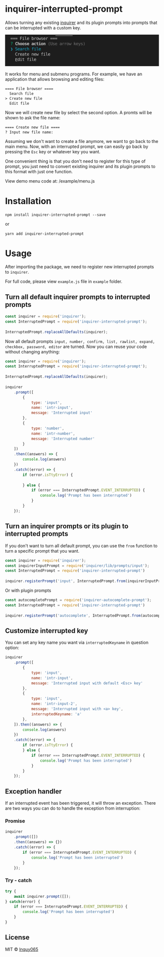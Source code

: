 # inquirer-interrupted-prompt

Allows turning any existing [inquirer](https://github.com/SBoudrias/Inquirer.js) and its plugin prompts into prompts that can be interrupted with a custom key.

![Menu demo](https://raw.githubusercontent.com/lnquy065/inquirer-interrupted-prompt/master/example/demo-menu.gif)

It works for menu and submenu programs. For example, we have an application that allows browsing and editing files:

```
==== File browser ====
  Search file
> Create new file
  Edit file
```
Now we will create new file by select the second option. A promts will be shown to ask the file name:

```
==== Create new file ====
? Input new file name:
```

Assuming we don't want to create a file anymore, we want to go back to the main menu. Now, with an interrupted prompt, we can easily go back by pressing the `Esc` key or whatever key you want.

One convenient thing is that you don't need to register for this type of prompt, you just need to convert existing inquirer and its plugin prompts to this format with just one function.

View demo menu code at: /example/menu.js


# Installation

`npm install inquirer-interrupted-prompt --save`

or

`yarn add inquirer-interrupted-prompt`

# Usage

After importing the package, we need to register new interrupted prompts to `inquirer`.

For full code, please view `example.js` file in `example` folder.

## Turn all default inquirer prompts to interrupted prompts

```javascript
const inquirer = require('inquirer');
const InterruptedPrompt = require('inquirer-interrupted-prompt');

InterruptedPrompt.replaceAllDefaults(inquirer);
```

Now all default prompts `input, number, confirm, list, rawlist, expand, checkbox, password, editor` are turned. Now you can reuse your code without changing anything:

```javascript
const inquirer = require('inquirer');
const InterruptedPrompt = require('inquirer-interrupted-prompt');

InterruptedPrompt.replaceAllDefaults(inquirer);

inquirer
    .prompt([
        {
            type: 'input',
            name: 'intr-input',
            message: 'Interrupted input'
        },
        {
            type: 'number',
            name: 'intr-number',
            message: 'Interrupted number'
        }
    ])
    .then((answers) => {
        console.log(answers)
    })
    .catch((error) => {
        if (error.isTtyError) {
           
        } else {
            if (error === InterruptedPrompt.EVENT_INTERRUPTED) {
                console.log('Prompt has been interrupted')
            }
        }
    });
```

## Turn an inquirer prompts or its plugin to interrupted prompts

If you don't want to turn all default prompt, you can use the `from` function to turn a specific prompt that you want.

```javascript
const inquirer = require('inquirer');
const inquirerInputPrompt = require('inquirer/lib/prompts/input');
const InterruptedPrompt = require('inquirer-interrupted-prompt')

inquirer.registerPrompt('input', InterruptedPrompt.from(inquirerInputPrompt));
```

Or with plugin prompts

```javascript
const autocompletePrompt = require('inquirer-autocomplete-prompt');
const InterruptedPrompt = require('inquirer-interrupted-prompt')

inquirer.registerPrompt('autocomplete', InterruptedPrompt.from(autocompletePrompt));
```

## Customize interrupted key

You can set any key name you want via `interruptedKeyname` in question option:

```javascript
inquirer
    .prompt([
        {
            type: 'input',
            name: 'intr-input',
            message: 'Interrupted input with default <Esc> key'
        },
        {
            type: 'input',
            name: 'intr-input-2',
            message: 'Interrupted input with <a> key',
            interruptedKeyname: 'a'
        },
    ]).then((answers) => {
        console.log(answers)
    })
    .catch((error) => {
        if (error.isTtyError) {
        } else {
            if (error === InterruptedPrompt.EVENT_INTERRUPTED) {
                console.log('Prompt has been interrupted')
            }
        }
    });
```
## Exception handler

If an interrupted event has been triggered, it will throw an exception. There are two ways you can do to handle the exception from interruption:

### Promise

```javascript
inquirer
    .prompt([])
    .then((answers) => {})
    .catch((error) => {
        if (error === InterruptedPrompt.EVENT_INTERRUPTED) {
            console.log('Prompt has been interrupted')
        }
    });
```

### Try - catch

```javascript
try {
    await inquirer.prompt([]);
} catch(error) {
    if (error === InterruptedPrompt.EVENT_INTERRUPTED) {
        console.log('Prompt has been interrupted')
    }
}
```

## License

MIT © [lnquy065](https://github.com/lnquy065)